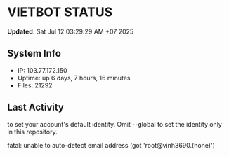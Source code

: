 # VIETBOT STATUS
**Updated**: Sat Jul 12 03:29:29 AM +07 2025

## System Info
- IP: 103.77.172.150
- Uptime: up 6 days, 7 hours, 16 minutes
- Files: 21292

## Last Activity

to set your account's default identity.
Omit --global to set the identity only in this repository.

fatal: unable to auto-detect email address (got 'root@vinh3690.(none)')
